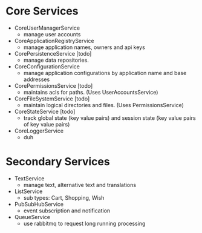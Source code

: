 # Core Services
- CoreUserManagerService
	- manage user accounts
- CoreApplicationRegistryService
	- manage application names, owners and api keys
- CorePersistenceService [todo]
	- manage data repositories.  
- CoreConfigurationService
	- manage application configurations by application name and base addresses
- CorePermissionsService [todo]
	- maintains acls for paths.  (Uses UserAccountsService)
- CoreFileSystemService [todo]
	- maintain logical directories and files.  (Uses PermissionsService)
- CoreStateService [todo]
	- track global state (key value pairs) and session state (key value pairs of key value pairs)
- CoreLoggerService
	- duh

# Secondary Services
- TextService
	- manage text, alternative text and translations
- ListService
	- sub types: Cart, Shopping, Wish
- PubSubHubService
	- event subscription and notification
- QueueService
	- use rabbitmq to request long running processing
